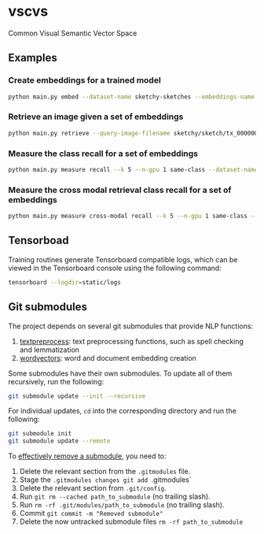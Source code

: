# vscvs

Common Visual Semantic Vector Space

## Examples

### Create embeddings for a trained model

```bash
python main.py embed --dataset-name sketchy-sketches --embeddings-name hog-sketches --batch-size 64 --workers 16 --n-gpu 1 hog --in-channels 3 --cell-size 8 --bins 9 --signed-gradients False
```

### Retrieve an image given a set of embeddings

```bash
python main.py retrieve --query-image-filename sketchy/sketch/tx_000000000000/ape/n02470325_6919-1.png --dataset-name sketchy-sketches --embeddings-name hog-sketches --k 16 --n-gpu 1 hog --in-channels 3 --cell-size 8 --bins 9 --signed-gradients False
```

### Measure the class recall for a set of embeddings

```bash
python main.py measure recall --k 5 --n-gpu 1 same-class --dataset-name sketchy-sketches --embeddings-name hog-sketches --test-split 0.2
```

### Measure the cross modal retrieval class recall for a set of embeddings

```bash
python main.py measure cross-modal recall --k 5 --n-gpu 1 same-class --sketch-dataset-name sketchy-sketches --photo-dataset-name sketchy-photos --sketch-embeddings-name hog-sketches --photo-embeddings-name hog-photos
```

## Tensorboad

Training routines generate Tensorboard compatible logs, which can be viewed in the Tensorboard console using the following command:

```bash
tensorboard --logdir=static/logs
```

## Git submodules

The project depends on several git submodules that provide NLP functions:

1. [textpreprocess](https://github.com/fcoclavero/textpreprocess): text preprocessing functions, such as spell checking and lemmatization
2. [wordvectors](https://github.com/fcoclavero/wordvectors): word and document embedding creation

Some submodules have their own submodules. To update all of them recursively, run the following:

```bash
git submodule update --init --recursive
```

For individual updates, `cd` into the corresponding directory and run the following:

```bash
git submodule init
git submodule update --remote
```

To [effectively remove a submodule](https://gist.github.com/myusuf3/7f645819ded92bda6677), you need to:

1. Delete the relevant section from the `.gitmodules` file.
2. Stage the `.gitmodules changes git add `.gitmodules`
3. Delete the relevant section from `.git/config`.
4. Run `git rm --cached path_to_submodule` (no trailing slash).
5. Run `rm -rf .git/modules/path_to_submodule` (no trailing slash).
6. Commit `git commit -m "Removed submodule"`
7. Delete the now untracked submodule files `rm -rf path_to_submodule`
